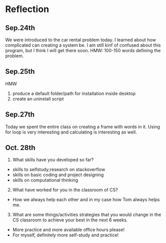Reflection
============
Sep.24th
--------------------
We were introduced to the car rental problem today. 
I learned about how complicated can creating a system be.
I am still kinf of confused about this program, but I think I will get there soon.
HMW: 100-150 words defining the problem.

Sep.25th
--------
HMW
1. produce a default folder/path for installation inside desktop
2. create an uninstall script

Sep.27th
--------
Today we spent the entire class on creating a frame with words in it.
Using for loop is very interesting and calculating is interesting as well.

Oct. 28th
---------
1. What skills have you developed so far?
- skills to selfstudy;research on stackoverflow
- skills on basic coding and project designing
- skills on computational thinking
2. What have worked for you in the classroom of CS?
- How we always help each other and in my case how Tom always helps me.
3. What are some things/activities strategies that you would change in the CS classroom to achieve your best in the next 6 weeks.
- More practice and more available office hours please!
- For myself, definitely more self-study and practice!
